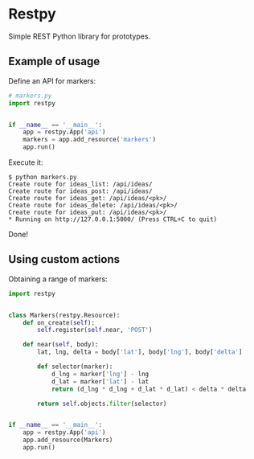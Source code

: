 Restpy
======

Simple REST Python library for prototypes.

## Example of usage

Define an API for markers:

```python
# markers.py
import restpy


if __name__ == '__main__':
    app = restpy.App('api')
    markers = app.add_resource('markers')
    app.run()

```

Execute it:

```
$ python markers.py
Create route for ideas_list: /api/ideas/
Create route for ideas_post: /api/ideas/
Create route for ideas_get: /api/ideas/<pk>/
Create route for ideas_delete: /api/ideas/<pk>/
Create route for ideas_put: /api/ideas/<pk>/
* Running on http://127.0.0.1:5000/ (Press CTRL+C to quit)
```

Done!

## Using custom actions

Obtaining a range of markers:

```python
import restpy


class Markers(restpy.Resource):
    def on_create(self):
        self.register(self.near, 'POST')

    def near(self, body):
        lat, lng, delta = body['lat'], body['lng'], body['delta']

        def selector(marker):
            d_lng = marker['lng'] - lng
            d_lat = marker['lat'] - lat
            return (d_lng * d_lng + d_lat * d_lat) < delta * delta

        return self.objects.filter(selector)


if __name__ == '__main__':
    app = restpy.App('api')
    app.add_resource(Markers)
    app.run()
```

